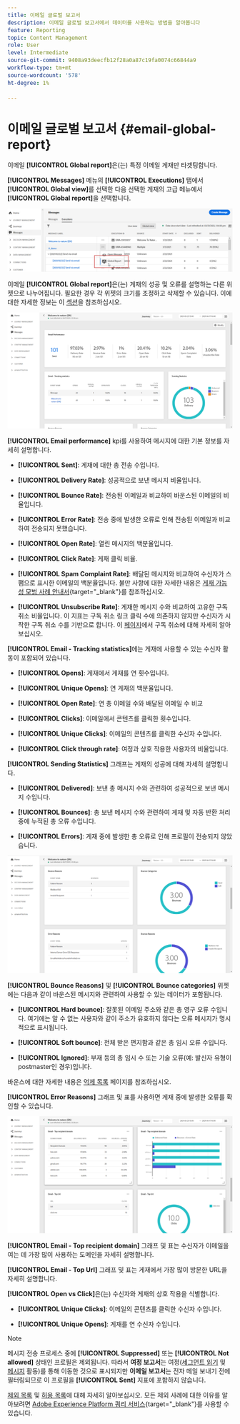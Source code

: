 ```yaml
---
title: 이메일 글로벌 보고서
description: 이메일 글로벌 보고서에서 데이터를 사용하는 방법을 알아봅니다
feature: Reporting
topic: Content Management
role: User
level: Intermediate
source-git-commit: 9408a93deecfb12f28a0a87c19fa0074c66844a9
workflow-type: tm+mt
source-wordcount: '578'
ht-degree: 1%

---
```


# 이메일 글로벌 보고서 {#email-global-report}

이메일 **[!UICONTROL Global report]**&#x200B;은(는) 특정 이메일 게재만 타겟팅합니다.

**[!UICONTROL Messages]** 메뉴의 **[!UICONTROL Executions]** 탭에서 **[!UICONTROL Global view]**&#x200B;를 선택한 다음 선택한 게재의 고급 메뉴에서 **[!UICONTROL Global report]**&#x200B;을 선택합니다.

![](../assets/global_report_3.png)

이메일 **[!UICONTROL Global report]**&#x200B;은(는) 게재의 성공 및 오류를 설명하는 다른 위젯으로 나누어집니다. 필요한 경우 각 위젯의 크기를 조정하고 삭제할 수 있습니다. 이에 대한 자세한 정보는 이 [섹션](global-report.md#modify-dashboard)을 참조하십시오.

![](../assets/global_report_4.png)

**[!UICONTROL Email performance]** kpi를 사용하여 메시지에 대한 기본 정보를 자세히 설명합니다.

* **[!UICONTROL Sent]**: 게재에 대한 총 전송 수입니다.

* **[!UICONTROL Delivery Rate]**: 성공적으로 보낸 메시지 비율입니다.

* **[!UICONTROL Bounce Rate]**: 전송된 이메일과 비교하여 바운스된 이메일의 비율입니다.

* **[!UICONTROL Error Rate]**: 전송 중에 발생한 오류로 인해 전송된 이메일과 비교하여 전송되지 못했습니다.

* **[!UICONTROL Open Rate]**: 열린 메시지의 백분율입니다.

* **[!UICONTROL Click Rate]**: 게재 클릭 비율.

* **[!UICONTROL Spam Complaint Rate]**: 배달된 메시지와 비교하여 수신자가 스팸으로 표시한 이메일의 백분율입니다. 불만 사항에 대한 자세한 내용은 [게재 가능성 모범 사례 안내서](https://experienceleague.adobe.com/docs/deliverability-learn/deliverability-best-practice-guide/metrics-for-deliverability/complaints.html#metrics-for-deliverability){target=&quot;_blank&quot;}를 참조하십시오.

* **[!UICONTROL Unsubscribe Rate]**: 게재한 메시지 수와 비교하여 고유한 구독 취소 비율입니다. 이 지표는 구독 취소 링크 클릭 수에 의존하지 않지만 수신자가 시작한 구독 취소 수를 기반으로 합니다. 이 [페이지](../consent.md)에서 구독 취소에 대해 자세히 알아보십시오.

**[!UICONTROL Email - Tracking statistics]**&#x200B;에는 게재에 사용할 수 있는 수신자 활동이 포함되어 있습니다.

* **[!UICONTROL Opens]**: 게재에서 게재를 연 횟수입니다.

* **[!UICONTROL Unique Opens]**: 연 게재의 백분율입니다.

* **[!UICONTROL Open Rate]**: 연 총 이메일 수와 배달된 이메일 수 비교

* **[!UICONTROL Clicks]**: 이메일에서 콘텐츠를 클릭한 횟수입니다.

* **[!UICONTROL Unique Clicks]**: 이메일의 콘텐츠를 클릭한 수신자 수입니다.

* **[!UICONTROL Click through rate]**: 여정과 상호 작용한 사용자의 비율입니다.

**[!UICONTROL Sending Statistics]** 그래프는 게재의 성공에 대해 자세히 설명합니다.

* **[!UICONTROL Delivered]**: 보낸 총 메시지 수와 관련하여 성공적으로 보낸 메시지 수입니다.

* **[!UICONTROL Bounces]**: 총 보낸 메시지 수와 관련하여 게재 및 자동 반환 처리 중에 누적된 총 오류 수입니다.

* **[!UICONTROL Errors]**: 게재 중에 발생한 총 오류로 인해 프로필이 전송되지 않았습니다.

![](../assets/global_report_5.png)

**[!UICONTROL Bounce Reasons]** 및 **[!UICONTROL Bounce categories]** 위젯에는 다음과 같이 바운스된 메시지와 관련하여 사용할 수 있는 데이터가 포함됩니다.

* **[!UICONTROL Hard bounce]**: 잘못된 이메일 주소와 같은 총 영구 오류 수입니다. 여기에는 알 수 없는 사용자와 같이 주소가 유효하지 않다는 오류 메시지가 명시적으로 표시됩니다.

* **[!UICONTROL Soft bounce]**: 전체 받은 편지함과 같은 총 임시 오류 수입니다.

* **[!UICONTROL Ignored]**: 부재 등의 총 임시 수 또는 기술 오류(예: 발신자 유형이 postmaster인 경우)입니다.

바운스에 대한 자세한 내용은 [억제 목록](../suppression-list.md) 페이지를 참조하십시오.

**[!UICONTROL Error Reasons]** 그래프 및 표를 사용하면 게재 중에 발생한 오류를 확인할 수 있습니다.

![](../assets/global_report_6.png)

**[!UICONTROL Email - Top recipient domain]** 그래프 및 표는 수신자가 이메일을 여는 데 가장 많이 사용하는 도메인을 자세히 설명합니다.

**[!UICONTROL Email - Top Url]** 그래프 및 표는 게재에서 가장 많이 방문한 URL을 자세히 설명합니다.

**[!UICONTROL Open vs Click]**&#x200B;은(는) 수신자와 게재의 상호 작용을 식별합니다.

* **[!UICONTROL Unique Clicks]**: 이메일의 콘텐츠를 클릭한 수신자 수입니다.

* **[!UICONTROL Unique Opens]**: 게재를 연 수신자 수입니다.

>[!NOTE]
>
>메시지 전송 프로세스 중에 **[!UICONTROL Suppressed]** 또는 **[!UICONTROL Not allowed]** 상태인 프로필은 제외됩니다. 따라서 **여정 보고서**&#x200B;는 여정([세그먼트 읽기](../building-journeys/read-segment.md) 및 [메시지](../building-journeys/journeys-message.md) 활동)를 통해 이동한 것으로 표시되지만 **이메일 보고서**&#x200B;는 전자 메일 보내기 전에 필터링되므로 이 프로필을 **[!UICONTROL Sent]** 지표에 포함하지 않습니다.
>
>[제외 목록](../suppression-list.md) 및 [허용 목록](../allow-list.md)에 대해 자세히 알아보십시오. 모든 제외 사례에 대한 이유를 알아보려면 [Adobe Experience Platform 쿼리 서비스](https://experienceleague.adobe.com/docs/experience-platform/query/api/getting-started.html){target=&quot;_blank&quot;}를 사용할 수 있습니다.